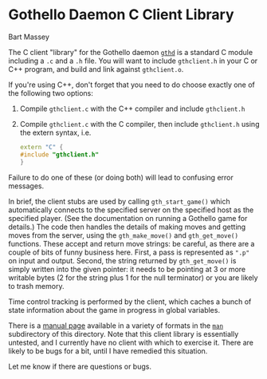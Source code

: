 # Gothello Daemon C Client Library
Bart Massey

The C client "library" for the Gothello daemon
[`gthd`](http://github.com/pdx-cs-ai/gothello-gthd) is a standard
C module including a `.c` and a `.h` file.  You will want to
include `gthclient.h` in your C or C++ program, and build
and link against `gthclient.o`.

If you're using C++, don't forget that you need to do
choose exactly one of the following two options:

1. Compile `gthclient.c` with the C++ compiler
   and include `gthclient.h`

2. Compile `gthclient.c` with the C compiler, then include
   `gthclient.h` using the extern syntax, i.e.

   ```C++
   extern "C" {
   #include "gthclient.h"
   }
   ```

Failure to do one of these (or doing both) will lead to
confusing error messages.

In brief, the client stubs are used by calling
`gth_start_game()` which automatically connects to the
specified server on the specified host as the specified
player.  (See the documentation on running a Gothello game
for details.)  The code then handles the details of making
moves and getting moves from the server, using the
`gth_make_move()` and `gth_get_move()` functions.  These accept
and return move strings: be careful, as there are a couple
of bits of funny business here.  First, a pass is
represented as `".p"` on input and output.  Second, the string
returned by `gth_get_move()` is simply written into the given
pointer: it needs to be pointing at 3 or more writable bytes
(2 for the string plus 1 for the null terminator) or you are
likely to trash memory.

Time control tracking is performed by the client,
which caches a bunch of state information about the game
in progress in global variables.

There is a [manual page](http://htmlpreview.github.io/?https://github.com/pdx-cs-ai/gothello-libclient-c/man/libgthgame.3.html) available in
a variety of formats in the [`man`](man/) subdirectory of this
directory.  Note that this client library is essentially
untested, and I currently have no client with which to
exercise it.  There are likely to be bugs for a bit, until I
have remedied this situation.

Let me know if there are questions or bugs.
